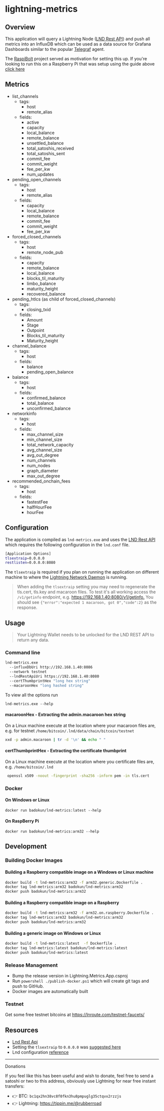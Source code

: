 ﻿# lightning-metrics

## Overview

This application will query a Lightning Node ([LND Rest API](https://api.lightning.community/rest/index.html)) and push all metrics into an InfluxDB which can be used as a data source for Grafana Dashboards similar to the popular [Telegraf](https://github.com/influxdata/telegraf) agent.

The [RaspiBolt](https://github.com/Stadicus/guides/blob/master/raspibolt/README.md) project served as motivation for setting this up.
If you're looking to run this on a Raspberry Pi that was setup using the guide above [click here](docs/intro.md)

## Metrics

* list_channels
  * tags:
    * host
    * remote_alias
  * fields:
    * active
    * capacity
    * local_balance
    * remote_balance
    * unsettled_balance
    * total_satoshis_received
    * total_satoshis_sent
	* commit_fee
	* commit_weight
	* fee_per_kw
	* num_updates	
* pending_open_channels
  * tags:
    * host
    * remote_alias
  * fields:
    * capacity
    * local_balance
    * remote_balance
    * commit_fee
    * commit_weight
    * fee_per_kw
* forced_closed_channels
  * tags:
    * host
    * remote_node_pub
  * fields:
    * capacity
    * remote_balance
    * local_balance
    * blocks_til_maturity
    * limbo_balance
    * maturity_height
    * recovered_balance
* pending_htlcs (as child of forced_closed_channels)
  * tags:
    * closing_txid
  * fields:
    * Amount
    * Stage
    * Outpoint
    * Blocks_til_maturity
    * Maturity_height
* channel_balance
  * tags:
    * host
  * fields:
    * balance
    * pending_open_balance
* balance
  * tags:
    * host
  * fields:
    * confirmed_balance
    * total_balance
    * unconfirmed_balance
* networkinfo
  * tags:
    * host
  * fields:
    * max_channel_size
    * min_channel_size
    * total_network_capacity
    * avg_channel_size
    * avg_out_degree
    * num_channels
    * num_nodes
    * graph_diameter
    * max_out_degree
* recommended_onchain_fees
  * tags:
    * host
  * fields:
    * fastestFee
    * halfHourFee
    * hourFee

## Configuration

The application is compiled as `lnd-metrics.exe` and uses the [LND Rest API](https://api.lightning.community/rest/index.html) which
requires the following configuration in the `lnd.conf` file.

```bash
[Application Options]
tlsextraip=0.0.0.0
restlisten=0.0.0.0:8080
```

The `tlsextraip` is required if you plan on running the application on different machine to where the [Lightning Network Daemon](https://github.com/lightningnetwork/lnd) ️is running.
> When adding the `tlsextraip` setting you may need to regenerate the tls.cert, tls.key and macaroon files. To test it's all working access the `/v1/getinfo` endpoint, e.g.  <https://192.168.1.40:8080/v1/getinfo.> You should see `{"error":"expected 1 macaroon, got 0","code":2}` as the response.

## Usage

> Your Lightning Wallet needs to be unlocked for the LND REST API to return any data.

### Command line

```bash
lnd-metrics.exe
  --influxDbUri http://192.168.1.40:8086
  --network testnet
  --lndRestApiUri https://192.168.1.40:8080
  --certThumbprintHex "long hex string"
  --macaroonHex "long hashed string"
```

To view all the options run

`lnd-metrics.exe --help`

#### macaroonHex - Extracting the admin.macaroon hex string

On a Linux machine execute at the location where your macaroon files are, e.g. for testnet `/home/bitcoin/.lnd/data/chain/bitcoin/testnet`

```bash
xxd -p admin.macaroon | tr -d '\n' && echo " "
```

#### certThumbprintHex - Extracting the certificate thumbprint

On a Linux machine execute at the location where you certificate files are, e.g. `/home/bitcoin/.lnd`

```bash
 openssl x509 -noout -fingerprint -sha256 -inform pem -in tls.cert
```

### Docker

#### On Windows or Linux

`docker run badokun/lnd-metrics:latest --help`

#### On RaspBerry Pi

`docker run badokun/lnd-metrics:arm32 --help`

## Development

### Building Docker Images

#### Building a Raspberry compatible image on a Windows or Linux machine

```bash
docker build -t lnd-metrics:arm32 -f arm32.generic.Dockerfile .
docker tag lnd-metrics:arm32 badokun/lnd-metrics:arm32
docker push badokun/lnd-metrics:arm32
```

#### Building a Raspberry compatible image on a Raspberry

```bash
docker build -t lnd-metrics:arm32 -f arm32.on.raspberry.Dockerfile .
docker tag lnd-metrics:arm32 badokun/lnd-metrics:arm32
docker push badokun/lnd-metrics:arm32
```

#### Building a generic image on Windows or Linux

```bash
docker build -t lnd-metrics:latest  -f Dockerfile .
docker tag lnd-metrics:latest badokun/lnd-metrics:latest
docker push badokun/lnd-metrics:latest
```

### Release Management

* Bump the release version in Lightning.Metrics.App.csproj
* Run `powershell ./publish-docker.ps1` which will create git tags and push to GitHub.
* Docker images are automatically built

### Testnet

Get some free testnet bitcoins at <https://lnroute.com/testnet-faucets/>

## Resources

* [Lnd Rest Api](https://api.lightning.community/rest/index.html)
* Setting the `tlsextraip` to `0.0.0.0` was [suggested here](https://github.com/lightningnetwork/lnd/issues/1567#issuecomment-437665324)
* Lnd configuration [reference](https://github.com/lightningnetwork/lnd/blob/master/sample-lnd.conf)

------

Donations

If you feel like this has been useful and wish to donate, feel free to send a satoshi or two to this address, obviously use Lightning for near free instant transfers:

* 👉 BTC: `bc1qx2hn38vc8f0fkn3hu8pmpuglg35ctqvx2rzzjs`
* 👉 Lightning: <https://tippin.me/@rubberroad>
